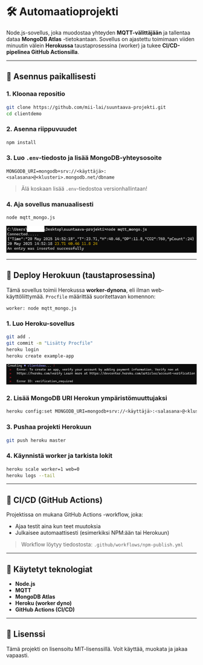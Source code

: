 # 🛠️ Automaatioprojekti

Node.js-sovellus, joka muodostaa yhteyden **MQTT-välittäjään** ja tallentaa dataa **MongoDB Atlas** -tietokantaan. Sovellus on ajastettu toimimaan viiden minuutin välein **Herokussa** taustaprosessina (worker) ja tukee **CI/CD-pipelinea GitHub Actionsilla**.

---

## 🧪 Asennus paikallisesti

### 1. Kloonaa repositio

```bash
git clone https://github.com/mii-lai/suuntaava-projekti.git
cd clientdemo
```

### 2. Asenna riippuvuudet

```bash
npm install
```

### 3. Luo `.env`-tiedosto ja lisää MongoDB-yhteysosoite

```env
MONGODB_URI=mongodb+srv://<käyttäjä>:<salasana>@<klusteri>.mongodb.net/dbname
```

> Älä koskaan lisää `.env`-tiedostoa versionhallintaan!

### 4. Aja sovellus manuaalisesti

```bash
node mqtt_mongo.js
```

![Yhteys testattu](kuvat/testaus_connected.png)

---

## 🚀 Deploy Herokuun (taustaprosessina)

Tämä sovellus toimii Herokussa **worker-dynona**, eli ilman web-käyttöliittymää. `Procfile` määrittää suoritettavan komennon:

```procfile
worker: node mqtt_mongo.js
```

### 1. Luo Heroku-sovellus

```bash
git add .
git commit -m "Lisätty Procfile"
heroku login
heroku create example-app
```

![Heroku-virhe](kuvat/herokucreateapp_error.png)

### 2. Lisää MongoDB URI Herokun ympäristömuuttujaksi

```bash
heroku config:set MONGODB_URI=mongodb+srv://<käyttäjä>:<salasana>@<klusteri>.mongodb.net/dbname
```

### 3. Pushaa projekti Herokuun

```bash
git push heroku master
```

### 4. Käynnistä worker ja tarkista lokit

```bash
heroku scale worker=1 web=0
heroku logs --tail
```

---

## 🔄 CI/CD (GitHub Actions)

Projektissa on mukana GitHub Actions -workflow, joka:

- Ajaa testit aina kun teet muutoksia
- Julkaisee automaattisesti (esimerkiksi NPM:ään tai Herokuun)

> Workflow löytyy tiedostosta: `.github/workflows/npm-publish.yml`

---

## 🧰 Käytetyt teknologiat

- **Node.js**
- **MQTT**
- **MongoDB Atlas**
- **Heroku (worker dyno)**
- **GitHub Actions (CI/CD)**

---

## 📄 Lisenssi

Tämä projekti on lisensoitu MIT-lisenssillä. Voit käyttää, muokata ja jakaa vapaasti.
